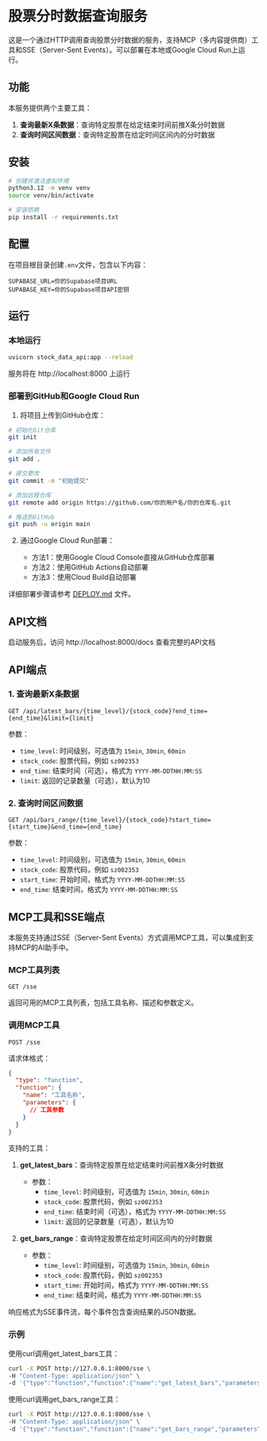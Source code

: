 # 股票分时数据查询服务

这是一个通过HTTP调用查询股票分时数据的服务，支持MCP（多内容提供商）工具和SSE（Server-Sent Events）。可以部署在本地或Google Cloud Run上运行。

## 功能

本服务提供两个主要工具：

1. **查询最新X条数据**：查询特定股票在给定结束时间前推X条分时数据
2. **查询时间区间数据**：查询特定股票在给定时间区间内的分时数据

## 安装

```bash
# 创建并激活虚拟环境
python3.12 -m venv venv
source venv/bin/activate

# 安装依赖
pip install -r requirements.txt
```

## 配置

在项目根目录创建`.env`文件，包含以下内容：

```
SUPABASE_URL=你的Supabase项目URL
SUPABASE_KEY=你的Supabase项目API密钥
```

## 运行

### 本地运行

```bash
uvicorn stock_data_api:app --reload
```

服务将在 http://localhost:8000 上运行

### 部署到GitHub和Google Cloud Run

1. 将项目上传到GitHub仓库：

```bash
# 初始化Git仓库
git init

# 添加所有文件
git add .

# 提交更改
git commit -m "初始提交"

# 添加远程仓库
git remote add origin https://github.com/你的用户名/你的仓库名.git

# 推送到GitHub
git push -u origin main
```

2. 通过Google Cloud Run部署：

   - 方法1：使用Google Cloud Console直接从GitHub仓库部署
   - 方法2：使用GitHub Actions自动部署
   - 方法3：使用Cloud Build自动部署

详细部署步骤请参考 [DEPLOY.md](DEPLOY.md) 文件。

## API文档

启动服务后，访问 http://localhost:8000/docs 查看完整的API文档

## API端点

### 1. 查询最新X条数据

```
GET /api/latest_bars/{time_level}/{stock_code}?end_time={end_time}&limit={limit}
```

参数：
- `time_level`: 时间级别，可选值为 `15min`, `30min`, `60min`
- `stock_code`: 股票代码，例如 `sz002353`
- `end_time`: 结束时间（可选），格式为 `YYYY-MM-DDTHH:MM:SS`
- `limit`: 返回的记录数量（可选），默认为10

### 2. 查询时间区间数据

```
GET /api/bars_range/{time_level}/{stock_code}?start_time={start_time}&end_time={end_time}
```

参数：
- `time_level`: 时间级别，可选值为 `15min`, `30min`, `60min`
- `stock_code`: 股票代码，例如 `sz002353`
- `start_time`: 开始时间，格式为 `YYYY-MM-DDTHH:MM:SS`
- `end_time`: 结束时间，格式为 `YYYY-MM-DDTHH:MM:SS`

## MCP工具和SSE端点

本服务支持通过SSE（Server-Sent Events）方式调用MCP工具，可以集成到支持MCP的AI助手中。

### MCP工具列表

```
GET /sse
```

返回可用的MCP工具列表，包括工具名称、描述和参数定义。

### 调用MCP工具

```
POST /sse
```

请求体格式：
```json
{
  "type": "function",
  "function": {
    "name": "工具名称",
    "parameters": {
      // 工具参数
    }
  }
}
```

支持的工具：

1. **get_latest_bars**：查询特定股票在给定结束时间前推X条分时数据
   - 参数：
     - `time_level`: 时间级别，可选值为 `15min`, `30min`, `60min`
     - `stock_code`: 股票代码，例如 `sz002353`
     - `end_time`: 结束时间（可选），格式为 `YYYY-MM-DDTHH:MM:SS`
     - `limit`: 返回的记录数量（可选），默认为10

2. **get_bars_range**：查询特定股票在给定时间区间内的分时数据
   - 参数：
     - `time_level`: 时间级别，可选值为 `15min`, `30min`, `60min`
     - `stock_code`: 股票代码，例如 `sz002353`
     - `start_time`: 开始时间，格式为 `YYYY-MM-DDTHH:MM:SS`
     - `end_time`: 结束时间，格式为 `YYYY-MM-DDTHH:MM:SS`

响应格式为SSE事件流，每个事件包含查询结果的JSON数据。

### 示例

使用curl调用get_latest_bars工具：

```bash
curl -X POST http://127.0.0.1:8000/sse \
-H "Content-Type: application/json" \
-d '{"type":"function","function":{"name":"get_latest_bars","parameters":{"time_level":"15min","stock_code":"sz002353","limit":5}}}'
```

使用curl调用get_bars_range工具：

```bash
curl -X POST http://127.0.0.1:8000/sse \
-H "Content-Type: application/json" \
-d '{"type":"function","function":{"name":"get_bars_range","parameters":{"time_level":"15min","stock_code":"sz002353","start_time":"2025-08-01T06:00:00","end_time":"2025-08-01T07:00:00"}}}'
```